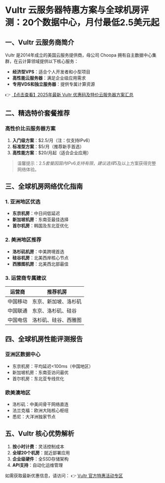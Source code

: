 # Vultr 云服务器特惠方案与全球机房评测：20个数据中心，月付最低2.5美元起

## 一、Vultr 云服务商简介

Vultr 是2014年成立的美国云服务提供商，母公司 Choopa 拥有自主数据中心集群，在云计算领域提供以下核心服务：
- **经济型VPS**：适合个人开发者和小型项目
- **高性能云服务器**：满足企业级应用需求
- **专用VDS和独立服务器**：提供专属计算资源

👉 [【点击查看】2025年最新 Vultr 优惠码及特价云服务器方案汇总](https://bit.ly/VuLtr)

## 二、精选特价套餐推荐

### 高性价比云服务器方案
1. **入门级方案**：$2.5/月（注：仅支持IPv6）
2. **标准型方案**：$5/月（推荐新手首选）
3. **高性能方案**：$20/月起（适合企业应用）

> 温馨提示：$2.5套餐因国内IPv6支持有限，建议选择$5及以上方案获得完整网络体验。

## 三、全球机房网络优化指南

### 1. 亚洲地区优选
- **东京机房**：中日间低延迟
- **新加坡机房**：东南亚最佳选择
- **首尔机房**：韩国及东北亚优化

### 2. 美洲地区推荐
- **洛杉矶机房**：中美跨境首选
- **硅谷机房**：北美西岸核心节点
- **西雅图机房**：北美西北部最佳

### 3. 运营商专属建议
| 运营商 | 推荐机房 |
|--------|----------|
| 中国移动 | 东京、新加坡、洛杉矶 |
| 中国联通 | 东京、洛杉矶、硅谷 |
| 中国电信 | 洛杉矶、硅谷、西雅图 |

## 四、全球机房性能评测报告

### 亚洲区数据中心
- 东京机房：平均延迟<100ms（中国地区）
- 新加坡机房：东南亚访问最优
- 首尔机房：东北亚专线优化

### 欧美澳地区
- 洛杉矶：中美间骨干网络直连
- 法兰克福：欧洲大陆核心枢纽
- 悉尼：大洋洲独家节点

## 五、Vultr 核心优势解析
1. **按小时计费**：灵活控制成本
2. **全球20个机房**：就近部署应用
3. **企业级硬件**：全SSD存储架构
4. **API支持**：自动化运维管理

如需获取最新优惠信息，请访问：
👉 [Vultr 官方特惠活动专区](https://bit.ly/VuLtr)